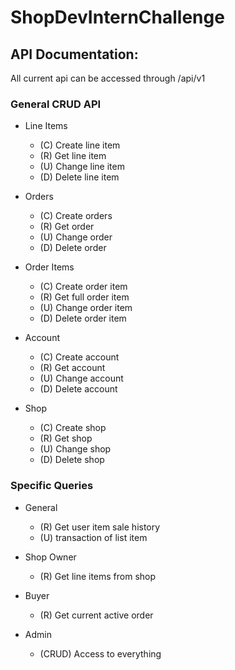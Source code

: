 # ShopDevInternChallenge

## API Documentation:
All current api can be accessed through /api/v1

### General CRUD API

* Line Items
  * (C) Create line item
  * (R) Get line item
  * (U) Change line item
  * (D) Delete line item

* Orders
  * (C) Create orders
  * (R) Get order
  * (U) Change order
  * (D) Delete order

* Order Items
  * (C) Create order item
  * (R) Get full order item
  * (U) Change order item
  * (D) Delete order item

* Account
  * (C) Create account
  * (R) Get account
  * (U) Change account
  * (D) Delete account

* Shop
  * (C) Create shop
  * (R) Get shop
  * (U) Change shop
  * (D) Delete shop

### Specific Queries

* General
  * (R) Get user item sale history 
  * (U) transaction of list item

* Shop Owner
  * (R) Get line items from shop

* Buyer
  * (R) Get current active order

* Admin
  * (CRUD) Access to everything

